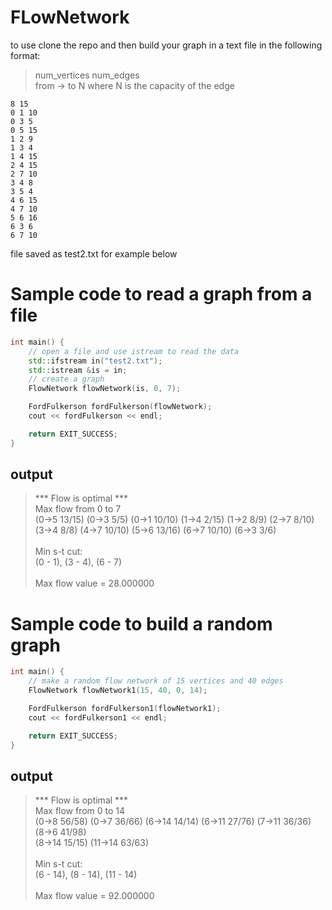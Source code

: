 # FLowNetwork

to use clone the repo and then build your graph in a text file in the following format: 
> num_vertices num_edges<br/>
> from -> to N where N is the capacity of the edge
```
8 15
0 1 10
0 3 5
0 5 15
1 2 9
1 3 4
1 4 15
2 4 15
2 7 10
3 4 8
3 5 4
4 6 15
4 7 10
5 6 16
6 3 6
6 7 10
```
file saved as test2.txt for example below
# Sample code to read a graph from a file
``` c++
int main() {
    // open a file and use istream to read the data
    std::ifstream in("test2.txt");
    std::istream &is = in;
    // create a graph
    FlowNetwork flowNetwork(is, 0, 7);

    FordFulkerson fordFulkerson(flowNetwork);
    cout << fordFulkerson << endl;

    return EXIT_SUCCESS;
}
```
## output
>*** Flow is optimal ***<br/>
Max flow from  0 to 7<br/>
(0->5 13/15)  (0->3 5/5)  (0->1 10/10)  (1->4 2/15)  (1->2 8/9)  (2->7 8/10)<br/>  (3->4 8/8)  (4->7 10/10)
(5->6 13/16)  (6->7 10/10)  (6->3 3/6)<br/><br/>Min s-t cut:<br/>
(0 - 1), (3 - 4), (6 - 7)<br/><br/>
Max flow value = 28.000000

# Sample code to build a random graph
``` c++
int main() {
    // make a random flow network of 15 vertices and 40 edges
    FlowNetwork flowNetwork1(15, 40, 0, 14);

    FordFulkerson fordFulkerson1(flowNetwork1);
    cout << fordFulkerson1 << endl;

    return EXIT_SUCCESS;
}
```
## output
>*** Flow is optimal ***<br/>
Max flow from  0 to 14<br/>
(0->8 56/58)  (0->7 36/66)  (6->14 14/14)  (6->11 27/76)  (7->11 36/36)  (8->6 41/98)<br/>
(8->14 15/15)  (11->14 63/63)<br/><br/>
Min s-t cut:<br/> (6 - 14), (8 - 14), (11 - 14)<br/><br/>
Max flow value = 92.000000